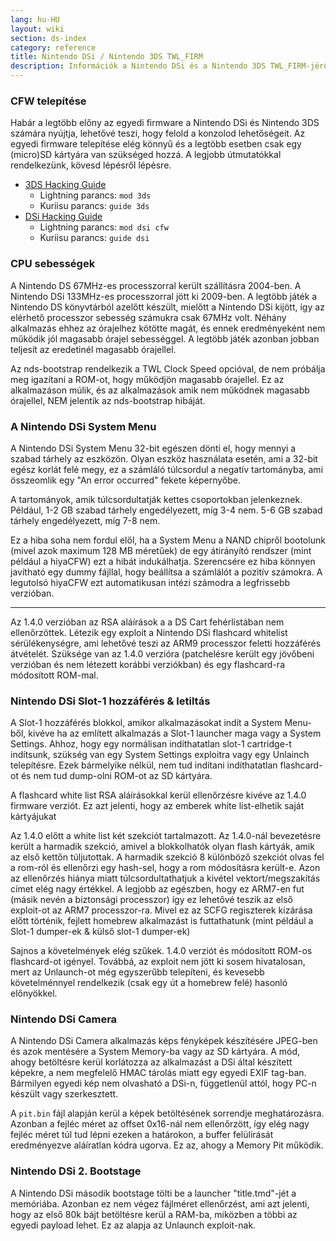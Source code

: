 ```yaml
---
lang: hu-HU
layout: wiki
section: ds-index
category: reference
title: Nintendo DSi / Nintendo 3DS TWL_FIRM
description: Információk a Nintendo DSi és a Nintendo 3DS TWL_FIRM-jéről
---
```


### CFW telepítése
Habár a legtöbb előny az egyedi firmware a Nintendo DSi és Nintendo 3DS számára nyújtja, lehetővé teszi, hogy felold a konzolod lehetőségeit. Az egyedi firmware telepítése elég könnyű és a legtöbb esetben csak egy (micro)SD kártyára van szükséged hozzá. A legjobb útmutatókkal rendelkezünk, kövesd lépésről lépésre.

- [3DS Hacking Guide](https://3ds.hacks.guide)
  - Lightning parancs: `mod 3ds`
  - Kuriisu parancs: `guide 3ds`
- [DSi Hacking Guide](https://dsi.cfw.guide)
  - Lightning parancs: `mod dsi cfw`
  - Kuriisu parancs: `guide dsi`

### CPU sebességek
A Nintendo DS 67MHz-es processzorral került szállításra 2004-ben. A Nintendo DSi 133MHz-es processzorral jött ki 2009-ben. A legtöbb játék a Nintendo DS könyvtárból azelőtt készült, mielőtt a Nintendo DSi kijött, így az elérhető processzor sebesség számukra csak 67MHz volt. Néhány alkalmazás ehhez az órajelhez kötötte magát, és ennek eredményeként nem működik jól magasabb órajel sebességgel. A legtöbb játék azonban jobban teljesít az eredetinél magasabb órajellel.

Az nds-bootstrap rendelkezik a TWL Clock Speed opcióval, de nem próbálja meg igazítani a ROM-ot, hogy működjön magasabb órajellel. Ez az alkalmazáson múlik, és az alkalmazások amik nem működnek magasabb órajellel, NEM jelentik az nds-bootstrap hibáját.

### A Nintendo DSi System Menu
A Nintendo DSi System Menu 32-bit egészen dönti el, hogy mennyi a szabad tárhely az eszközön. Olyan eszköz használata esetén, ami a 32-bit egész korlát felé megy, ez a számláló túlcsordul a negatív tartományba, ami összeomlik egy "An error occurred" fekete képernyőbe.

A tartományok, amik túlcsordultatják kettes csoportokban jelenkeznek. Például, 1-2 GB szabad tárhely engedélyezett, míg 3-4 nem. 5-6 GB szabad tárhely engedélyezett, míg 7-8 nem.

Ez a hiba soha nem fordul elől, ha a System Menu a NAND chipről bootolunk (mivel azok maximum 128 MB méretűek) de egy átirányító rendszer (mint például a hiyaCFW) ezt a hibát indukálhatja. Szerencsére ez hiba könnyen javítható egy dummy fájllal, hogy beállítsa a számlálót a pozitív számokra. A legutolsó hiyaCFW ezt automatikusan intézi számodra a legfrissebb verzióban.

-----

Az 1.4.0 verzióban az RSA aláírások a a DS Cart fehérlistában nem ellenőrzöttek. Létezik egy exploit a Nintendo DSi flashcard whitelist sérülékenységre, ami lehetővé teszi az ARM9 processzor feletti hozzáférés átvételét. Szüksége van az 1.4.0 verzióra (patchelésre került egy jövőbeni verzióban és nem létezett korábbi verziókban) és egy flashcard-ra módosított ROM-mal.

### Nintendo DSi Slot-1 hozzáférés & letiltás
A Slot-1 hozzáférés blokkol, amikor alkalmazásokat indít a System Menu-ből, kivéve ha az említett alkalmazás a Slot-1 launcher maga vagy a System Settings. Ahhoz, hogy egy normálisan indíthatatlan slot-1 cartridge-t indítsunk, szükség van egy System Settings exploitra vagy egy Unlainch telepítésre. Ezek bármelyike nélkül, nem tud indítani indíthatatlan flashcard-ot és nem tud dump-olni ROM-ot az SD kártyára.

A flashcard white list RSA aláírásokkal kerül ellenőrzésre kivéve az 1.4.0 firmware verziót. Ez azt jelenti, hogy az emberek white list-elhetik saját kártyájukat

Az 1.4.0 előtt a white list két szekciót tartalmazott. Az 1.4.0-nál bevezetésre került a harmadik szekció, amivel a blokkolhatók olyan flash kártyák, amik az első kettőn túljutottak. A harmadik szekció 8 különböző szekciót olvas fel a rom-ról és ellenőrzi egy hash-sel, hogy a rom módosításra került-e. Azon az ellenőrzés hiánya miatt túlcsordultathatjuk a kivétel vektort/megszakítás címet elég nagy értékkel. A legjobb az egészben, hogy ez ARM7-en fut (másik nevén a biztonsági processzor) így ez lehetővé teszik az első exploit-ot az ARM7 processzor-ra. Mivel ez az SCFG regiszterek kizárása előtt történik, fejlett homebrew alkalmazást is futtathatunk (mint például a Slot-1 dumper-ek & külső slot-1 dumper-ek)

Sajnos a követelmények elég szűkek. 1.4.0 verziót és módosított ROM-os flashcard-ot igényel. Továbbá, az exploit nem jött ki sosem hivatalosan, mert az Unlaunch-ot még egyszerűbb telepíteni, és kevesebb követelménnyel rendelkezik (csak egy út a homebrew felé) hasonló előnyökkel.

### Nintendo DSi Camera
A Nintendo DSi Camera alkalmazás képs fényképek készítésére JPEG-ben és azok mentésére a System Memory-ba vagy az SD kártyára. A mód, ahogy betöltésre kerül korlátozza az alkalmazást a DSi által készített képekre, a nem megfelelő HMAC tárolás miatt egy egyedi EXIF tag-ban. Bármilyen egyedi kép nem olvasható a DSi-n, függetlenül attól, hogy PC-n készült vagy szerkesztett.

A `pit.bin` fájl alapján kerül a képek betöltésének sorrendje meghatározásra. Azonban a fejléc méret az offset 0x16-nál nem ellenőrzött, így elég nagy fejléc méret túl tud lépni ezeken a határokon, a buffer felülírását eredményezve aláíratlan kódra ugorva. Ez az, ahogy a Memory Pit működik.

### Nintendo DSi 2. Bootstage
A Nintendo DSi második bootstage tölti be a launcher "title.tmd"-jét a memóriába. Azonban ez nem végez fájlméret ellenőrzést, ami azt jelenti, hogy az első 80k bájt betöltésre kerül a RAM-ba, miközben a többi az egyedi payload lehet. Ez az alapja az Unlaunch exploit-nak.

